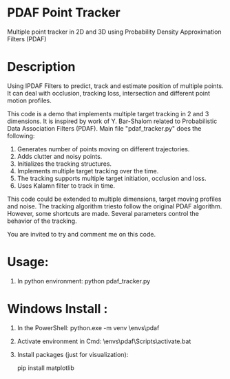 # PDAF Point Tracker

Multiple point tracker in 2D and 3D using Probability Density Approximation Filters (PDAF)

# Description

Using IPDAF Filters to predict, track and estimate position of multiple points.
It can deal with occlusion, tracking loss, intersection and different point motion profiles.

This code is a demo that implements multiple target tracking in 2 and 3 dimensions. 
It is inspired by work of Y. Bar-Shalom related to Probabilistic Data Association Filters (PDAF).
Main file "pdaf_tracker.py" does the following:
1. Generates number of points moving on different trajectories.
2. Adds clutter and noisy points.
3. Initializes the tracking structures.
4. Implements multiple target tracking over the time.
5. The tracking supports multiple target initiation, occlusion and loss.
6. Uses Kalamn filter to track in time.

This code could be extended to multiple dimensions, target moving profiles and noise. The tracking algorithm triesto follow the original PDAF algorithm. However, some shortcuts are made. Several parameters control the behavior of the tracking.

You are invited to try and comment me on this code.


# Usage:

1. In python environment: 
   python pdaf_tracker.py

# Windows Install : 

1. In the PowerShell: 
   python.exe -m venv <your path>\envs\pdaf

2. Activate environment in Cmd: 
   <your path>\envs\pdaf\Scripts\activate.bat

3. Install packages (just for visualization):

    pip install matplotlib

    

